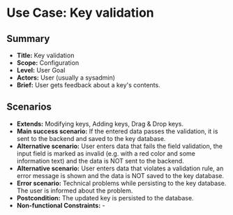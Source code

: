# Use Case: Key validation

## Summary

- **Title:** Key validation
- **Scope:** Configuration
- **Level:** User Goal
- **Actors:** User (usually a sysadmin)
- **Brief:** User gets feedback about a key's contents.

## Scenarios

- **Extends:** Modifying keys, Adding keys, Drag & Drop keys.
- **Main success scenario:** If the entered data passes the validation, it is
  sent to the backend and saved to the key database.
- **Alternative scenario:** User enters data that fails the field validation,
  the input field is marked as invalid (e.g. with a red color and some
  information text) and the data is NOT sent to the backend.
- **Alternative scenario:** User enters data that violates a validation rule,
  an error message is shown and the data is NOT saved to the key database.
- **Error scenario:** Technical problems while persisting to the key database.
  The user is informed about the problem.
- **Postcondition:** The updated key is persisted to the database.
- **Non-functional Constraints:** -
